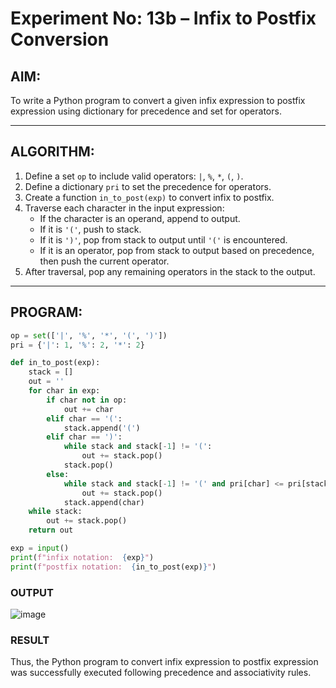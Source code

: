 # Experiment No: 13b – Infix to Postfix Conversion

## AIM:
To write a Python program to convert a given infix expression to postfix expression using dictionary for precedence and set for operators.

---

## ALGORITHM:
1. Define a set `op` to include valid operators: `|`, `%`, `*`, `(`, `)`.
2. Define a dictionary `pri` to set the precedence for operators.
3. Create a function `in_to_post(exp)` to convert infix to postfix.
4. Traverse each character in the input expression:
   - If the character is an operand, append to output.
   - If it is `'('`, push to stack.
   - If it is `')'`, pop from stack to output until `'('` is encountered.
   - If it is an operator, pop from stack to output based on precedence, then push the current operator.
5. After traversal, pop any remaining operators in the stack to the output.

---

## PROGRAM:
```python
op = set(['|', '%', '*', '(', ')'])
pri = {'|': 1, '%': 2, '*': 2}

def in_to_post(exp):
    stack = []
    out = ''
    for char in exp:
        if char not in op:
            out += char
        elif char == '(':
            stack.append('(')
        elif char == ')':
            while stack and stack[-1] != '(':
                out += stack.pop()
            stack.pop()
        else:
            while stack and stack[-1] != '(' and pri[char] <= pri[stack[-1]]:
                out += stack.pop()
            stack.append(char)
    while stack:
        out += stack.pop()
    return out

exp = input()
print(f"infix notation:  {exp}")
print(f"postfix notation:  {in_to_post(exp)}")
```

### OUTPUT
![image](https://github.com/user-attachments/assets/989ee50f-4280-41d6-a624-a1300353bac2)


### RESULT
Thus, the Python program to convert infix expression to postfix expression was successfully executed following precedence and associativity rules.
